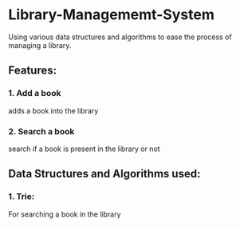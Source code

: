 # Library-Managememt-System
Using various data structures and algorithms to ease the process of managing a library.

## Features:
### 1. Add a book 
adds a book into the library
### 2. Search a book 
search if a book is present in the library or not

## Data Structures and Algorithms used:
### 1. Trie: 
For searching a book in the library
